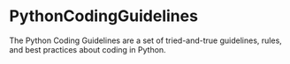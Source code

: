# PythonCodingGuidelines
The Python Coding Guidelines are a set of tried-and-true guidelines, rules, and best practices about coding in Python.

